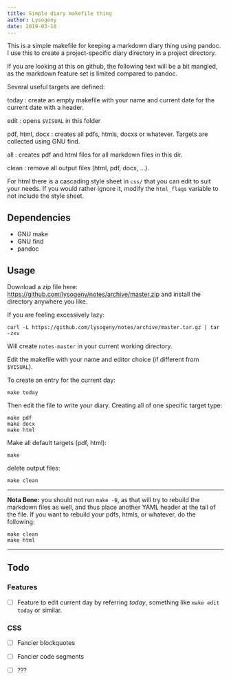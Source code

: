 ```yaml
---
title: Simple diary makefile thing
author: Lysogeny
date: 2019-03-18
---
```


This is a simple makefile for keeping a markdown diary thing using pandoc.
I use this to create a project-specific diary directory in a project directory.

If you are looking at this on github, the following text will be a bit mangled,
as the markdown feature set is limited compared to pandoc.

Several useful targets are defined:

today
:   create an empty makefile with your name and current date for the current date with a header.

edit
:   opens `$VISUAL` in this folder

pdf, html, docx
:   creates all pdfs, htmls, docxs or whatever. Targets are collected using GNU find.

all
:   creates pdf and html files for all markdown files in this dir.

clean
:   remove all output files (html, pdf, docx, ...).

For html there is a cascading style sheet in `css/` that you can edit to suit
your needs. If you would rather ignore it, modify the `html_flags` variable to
not include the style sheet.

Dependencies
------------

- GNU make
- GNU find
- pandoc

Usage
-----

Download a zip file here: https://github.com/lysogeny/notes/archive/master.zip
and install the directory anywhere you like.

If you are feeling excessively lazy:

    curl -L https://github.com/lysogeny/notes/archive/master.tar.gz | tar -zxv

Will create `notes-master` in your current working directory.

Edit the makefile with your name and editor choice (if different from `$VISUAL`).

To create an entry for the current day:

    make today

Then edit the file to write your diary.
Creating all of one specific target type:

    make pdf
    make docx
    make html

Make all default targets (pdf, html):

    make

delete output files:

    make clean

______

**Nota Bene:** you should not run `make -B`, as that will try to rebuild the markdown
files as well, and thus place another YAML header at the tail of the file.
If you want to rebuild your pdfs, htmls, or whatever, do the following:

    make clean
    make html

______


Todo
----

### Features ###

- [ ] Feature to edit current day by referring *today*, something like `make edit today` or similar.

### CSS ###

- [ ] Fancier blockquotes
- [ ] Fancier code segments
- [ ] ???

